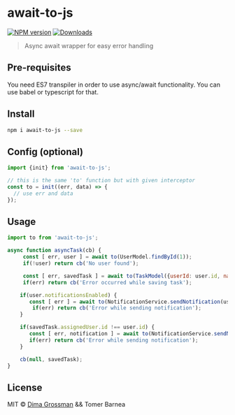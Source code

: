 # await-to-js

[![NPM version][npm-image]][npm-url]
[![Downloads][download-badge]][npm-url]

> Async await wrapper for easy error handling
## Pre-requisites
You need ES7 transpiler in order to use async/await functionality.
You can use babel or typescript for that.

## Install

```sh
npm i await-to-js --save
```

## Config (optional)

```js
import {init} from 'await-to-js';

// this is the same 'to' function but with given interceptor
const to = init((err, data) => {
  // use err and data
});

```

## Usage

```js
import to from 'await-to-js';

async function asyncTask(cb) {
     const [ err, user ] = await to(UserModel.findById(1));
     if(!user) return cb('No user found');

     const [ err, savedTask ] = await to(TaskModel({userId: user.id, name: 'Demo Task'}));
     if(err) return cb('Error occurred while saving task');

    if(user.notificationsEnabled) {
       const [ err ] = await to(NotificationService.sendNotification(user.id, 'Task Created'));
        if(err) return cb('Error while sending notification');
    }

    if(savedTask.assignedUser.id !== user.id) {
       const [ err, notification ] = await to(NotificationService.sendNotification(savedTask.assignedUser.id, 'Task was created for you'));
       if(err) return cb('Error while sending notification');
    }

    cb(null, savedTask);
}
```

## License

MIT © [Dima Grossman](http://blog.grossman.io) && Tomer Barnea

[npm-url]: https://npmjs.org/package/await-to-js
[npm-image]: https://img.shields.io/npm/v/await-to-js.svg?style=flat-square

[travis-url]: https://travis-ci.org/scopsy/await-to-js
[travis-image]: https://img.shields.io/travis/scopsy/await-to-js.svg?style=flat-square

[coveralls-url]: https://coveralls.io/r/scopsy/await-to-js
[coveralls-image]: https://img.shields.io/coveralls/scopsy/await-to-js.svg?style=flat-square

[depstat-url]: https://david-dm.org/scopsy/await-to-js
[depstat-image]: https://david-dm.org/scopsy/await-to-js.svg?style=flat-square

[download-badge]: http://img.shields.io/npm/dm/await-to-js.svg?style=flat-square
